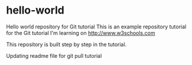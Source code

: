 # hello-world

Hello world repository for Git tutorial
This is an example repository tutorial for the Git tutorial I'm learning on http://www.w3schools.com

This repository is built step by step in the tutorial.

Updating readme file for git pull tutorial
